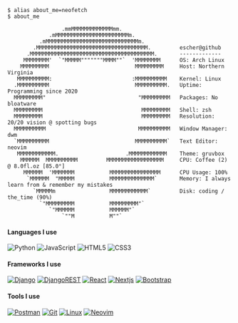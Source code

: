 <span style="font-size:14px">

```
$ alias about_me=neofetch
$ about_me

                 .mmMMMMMMMMMMMMMmm.                   
             .mMMMMMMMMMMMMMMMMMMMMMMMm.               
          .mMMMMMMMMMMMMMMMMMMMMMMMMMMMMMm.
        .MMMMMMMMMMMMMMMMMMMMMMMMMMMMMMMMMMM.         escher@github
      .MMMMMMMMMMMMMMMMMMMMMMMMMMMMMMMMMMMMMMM.       -------------
     MMMMMMMM'  `"MMMMM"""""""MMMM""`  'MMMMMMMM      OS: Arch Linux
    MMMMMMMMM                           MMMMMMMMM     Host: Northern Virginia
   MMMMMMMMMM:                         :MMMMMMMMMM    Kernel: Linux
  .MMMMMMMMMM                           MMMMMMMMMM.   Uptime: Programming since 2020
  MMMMMMMMM"                             "MMMMMMMMM   Packages: No bloatware
  MMMMMMMMM                               MMMMMMMMM   Shell: zsh
  MMMMMMMMM                               MMMMMMMMM   Resolution: 20/20 vision @ spotting bugs
  MMMMMMMMMM                             MMMMMMMMMM   Window Manager: dwm
  `MMMMMMMMMM                           MMMMMMMMMM`   Text Editor: neovim
   MMMMMMMMMMMM.                     .MMMMMMMMMMMM    Theme: gruvbox
    MMMMMM  MMMMMMMMMM         MMMMMMMMMMMMMMMMMM     CPU: Coffee (2) @ 8.0fl.oz [85.0°]
     MMMMMM  'MMMMMMM           MMMMMMMMMMMMMMMM      CPU Usage: 100%
      `MMMMMM  "MMMMM           MMMMMMMMMMMMMM`       Memory: I always learn from & remember my mistakes
        `MMMMMm                 MMMMMMMMMMMM`         Disk: coding / the_time (90%)
          `"MMMMMMMMM           MMMMMMMMM"`
             `"MMMMMM           MMMMMM"`           
                 `""M           M""`
```

#### Languages I use
![Python]
![JavaScript]
![HTML5]
![CSS3]

#### Frameworks I use
[![Django][Django]][Django-url]
[![DjangoREST][DjangoREST]][DjangoREST-url]
[![React][React]][React-url]
[![Nextjs][Nextjs]][Nextjs-url]
[![Bootstrap][Bootstrap]][Bootstrap-url]

#### Tools I use
[![Postman][Postman]][Postman-url]
[![Git][Git]][Git-url]
[![Linux][Linux]][Linux-url]
[![Neovim][Neovim]][Neovim-url]

[Python]: https://img.shields.io/badge/python-3670A0?style=for-the-badge&logo=python&logoColor=ffdd54
[JavaScript]: https://img.shields.io/badge/javascript-%23323330.svg?style=for-the-badge&logo=javascript&logoColor=%23F7DF1E
[HTML5]: https://img.shields.io/badge/html5-%23E34F26.svg?style=for-the-badge&logo=html5&logoColor=white
[CSS3]: https://img.shields.io/badge/css3-%231572B6.svg?style=for-the-badge&logo=css3&logoColor=white
[Shell Script]: https://img.shields.io/badge/shell_script-%23121011.svg?style=for-the-badge&logo=gnu-bash&logoColor=white

[Django]: https://img.shields.io/badge/django-%23092E20.svg?style=for-the-badge&logo=django&logoColor=white
[Django-url]: https://www.djangoproject.com/
[DjangoREST]: https://img.shields.io/badge/DJANGO-REST-ff1709?style=for-the-badge&logo=django&logoColor=white&color=ff1709&labelColor=gray
[DjangoREST-url]: https://www.django-rest-framework.org/
[React]: https://img.shields.io/badge/react-%2320232a.svg?style=for-the-badge&logo=react&logoColor=%2361DAFB
[React-url]: https://reactjs.org/
[Nextjs]: https://img.shields.io/badge/next.js-000000?style=for-the-badge&logo=nextdotjs&logoColor=white
[Nextjs-url]: https://nextjs.org/
[Bootstrap]: https://img.shields.io/badge/bootstrap-%23563D7C.svg?style=for-the-badge&logo=bootstrap&logoColor=white
[Bootstrap-url]: https://getbootstrap.com

[Postman]: https://img.shields.io/badge/Postman-FF6C37?style=for-the-badge&logo=postman&logoColor=white
[Postman-url]: https://www.postman.com/
[Git]: https://img.shields.io/badge/git-%23F05033.svg?style=for-the-badge&logo=git&logoColor=white
[Git-url]: https://git-scm.com/
[Linux]: https://img.shields.io/badge/Linux-FCC624?style=for-the-badge&logo=linux&logoColor=black
[Linux-url]: https://github.com/torvalds/linux
[Neovim]: https://img.shields.io/badge/NeoVim-%2357A143.svg?&style=for-the-badge&logo=neovim&logoColor=white
[Neovim-url]: https://neovim.io/
